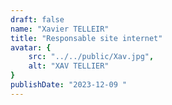 ```yaml
---
draft: false
name: "Xavier TELLEIR"
title: "Responsable site internet"
avatar: {
    src: "../../public/Xav.jpg",
    alt: "XAV TELLIER"
}
publishDate: "2023-12-09 "
---
```

